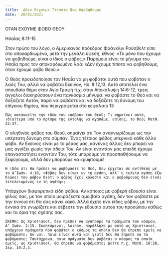 ```yaml
---
title:  Δδεν Εεχουμε Ττιποτα Ννα Φφοβηθουμε
date:  20/01/2021
---
```


ΟΤΑΝ ΕΧΟΥΜΕ ΦΟΒΟ ΘΕΟΥ

Ησαΐας 8:11-15

Στον πρώτο του λόγο, ο Αμερικανός πρόεδρος Φράνκλιν Ρούσβελτ είπε στο αποκαρδιωμένο, μετά την μεγάλη ύφεση, έθνος: «Το μόνο που έχουμε να φοβηθούμε, είναι ο ίδιος ο φόβος.» Παρόμοιο είναι το μήνυμα του Ησαΐα προς τον αποκαρδιωμένο λαό: «Δεν έχουμε τίποτα να φοβηθούμε, όταν έχουμε φόβο Θεού.»

Ο Θεός προειδοποίησε τον Ησαΐα να μη φοβάται αυτά που φοβόταν ο λαός Του, αλλά να φοβάται Εκείνον, Ησ. 8:12,13. Αυτό αποτελεί ένα σπουδαίο θέμα στην Αγία Γραφή π.χ. στην Αποκάλυψη 14:6-12, τρεις άγγελοι διακηρύσσουν ένα παγκόσμιο μήνυμα: να φοβάστε το Θεό και να δοξάζετε Αυτόν, παρά να φοβάστε και να δοξάζετε τη δύναμη του επίγειου θηρίου, που περιγράφεται στο κεφάλαιο 13

`Πώς κατανοείτε την ιδέα του «φόβου» του Θεού; Τι σημαίνει αυτό, ιδιαίτερα υπό το πρίσμα της εντολής να αγαπάμε, επίσης, το Θεό; Ματθ. 22:37.`

Ο αληθινός φόβος του Θεού, σημαίνει ότι Τον αναγνωρίζουμε ως την υπέρτατη δύναμη στο σύμπαν. Ένας τέτοιος φόβος υπερνικά κάθε άλλο φόβο. Αν Εκείνος είναι με το μέρος μας, κανένας άλλος δεν μπορεί να μας αγγίξει χωρίς την άδεια Του. Αν είναι εναντίον μας επειδή έχουμε επαναστατήσει εναντίον Του, τότε μπορούμε να προσπαθήσουμε να ξεφύγουμε, αλλά δεν μπορούμε να κρυφτούμε!

`Η ιδέα ότι θα πρέπει να φοβόμαστε το Θεό, δεν έρχεται σε αντίθεση με το Α’Ιωάν. 4:18, «Φόβος δεν είναι εν τη αγάπη, αλλ’ η τελεία αγάπη έξω διώκει τον φόβον διότι ο φόβος έχει κόλασιν και ο φοβούμενος δεν είναι τετελειωμένος εν τη αγάπη»;`

Υπάρχουν διαφορετικά είδη φόβου. Αν κάποιος με φοβερή εξουσία είναι φίλος σας, με τον οποίο μοιράζεστε αμοιβαία αγάπη, δεν τον φοβάστε με την έννοια ότι θα σας κάνει κακό. Αλλά έχετε ένα είδος φόβου, με την έννοια ότι γνωρίζετε και σέβεστε την εξουσία αυτού του προσώπου καθώς και τα όρια της σχέσης σας.

`ΣΚΕΨΗ: Ως Χριστιανοί, δεν πρέπει να αγαπούμε τα πράγματα του κόσμου, Α’ Ιωάν. 2:15. Σκεπτόμενοι, λοιπόν, παράλληλα με αυτό ως Χριστιανοί, υπάρχουν πράγματα που φοβάται ο κόσμος τα οποία δεν θα έπρεπε εμείς να φοβόμαστε; Αν ναι, ποια είναι αυτά και γιατί δεν θα έπρεπε να τα φοβόμαστε; Ταυτόχρονα, ποια πράγματα δεν φοβάται ο κόσμος τα οποία εμείς, ως Χριστιανοί, θα έπρεπε να φοβόμαστε; Δείτε π.χ. Ματθ. 10:28, Ιερ. 10:2,3.`